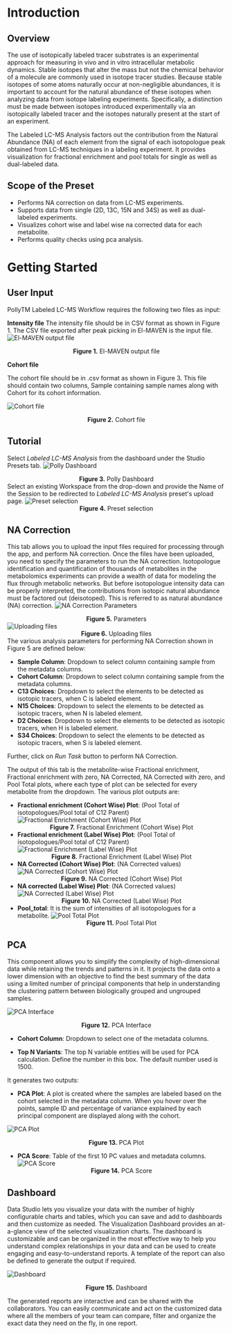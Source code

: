 
# Introduction
## Overview
The use of isotopically labeled tracer substrates is an experimental approach for measuring in vivo and in vitro intracellular metabolic dynamics. Stable isotopes that alter the mass but not the chemical behavior of a molecule are commonly used in isotope tracer studies. Because stable isotopes of some atoms naturally occur at non-negligible abundances, it is important to account for the natural abundance of these isotopes when analyzing data from isotope labeling experiments. Specifically, a distinction must be made between isotopes introduced experimentally via an isotopically labeled tracer and the isotopes naturally present at the start of an experiment.

The Labeled LC-MS Analysis factors out the contribution from the Natural Abundance (NA) of each element from the signal of each isotopologue peak obtained from LC-MS techniques in a labeling experiment. It provides visualization for fractional enrichment and pool totals for single as well as dual-labeled data.

## Scope of the Preset
- Performs NA correction on data from LC-MS experiments.
- Supports data from single (2D, 13C, 15N and 34S) as well as dual-labeled experiments.
- Visualizes cohort wise and label wise na corrected data for each metabolite.
- Performs quality checks using pca analysis.

# Getting Started
## User Input
PollyTM Labeled LC-MS Workflow requires the following two files as input:

**Intensity file**
The intensity file should be in CSV format as shown in Figure 1. The CSV file exported after peak picking in El-MAVEN is the input file.
![El-MAVEN output file](img/labeled_lcms_preset_1.png) <center>**Figure 1.** El-MAVEN output file</center>

**Cohort file**

The cohort file should be in .csv format as shown in Figure 3. This file should contain two columns, Sample containing sample names along with Cohort for its cohort information.

![Cohort file](img/labeled_lcms_preset_2.png) <center>**Figure 2.** Cohort file</center>

##  Tutorial
Select *Labeled LC-MS Analysis* from the dashboard under the Studio Presets tab.
![Polly Dashboard](img/labeled_lcms_preset_3.png) <center>**Figure 3.** Polly Dashboard</center>
Select an existing Workspace from the drop-down and provide the Name of the Session to be redirected to *Labeled LC-MS Analysis* preset's upload page.
![Preset selection](img/labeled_lcms_preset_4.png) <center>**Figure 4.** Preset selection</center>
## NA Correction
This tab allows you to upload the input files required for processing through the app, and perform NA correction. Once the files have been uploaded, you need to specify the parameters to run the NA correction.
Isotopologue identification and quantification of thousands of metabolites in the metabolomics experiments can provide a wealth of data for modeling the flux through metabolic networks. But before isotopologue intensity data can be properly interpreted, the contributions from isotopic natural abundance must be factored out (deisotoped). This is referred to as natural abundance (NA) correction.
![NA Correction Parameters](img/labeled_lcms_preset_5.png) <center>**Figure 5.** Parameters</center>
![Uploading files](img/labeled_lcms_preset_6.png) <center>**Figure 6.** Uploading files</center>
The various analysis parameters for performing NA Correction shown in Figure 5 are defined below:
- **Sample Column**: Dropdown to select column containing sample from the metadata columns.
- **Cohort Column**: Dropdown to select column containing sample from the metadata columns.
- **C13 Choices**: Dropdown to select the elements to be detected as isotopic tracers, when C is labeled element.
- **N15 Choices**: Dropdown to select the elements to be detected as isotopic tracers, when N is labeled element.
- **D2 Choices**: Dropdown to select the elements to be detected as isotopic tracers, when H is labeled element.
- **S34 Choices**: Dropdown to select the elements to be detected as isotopic tracers, when S is labeled element.

Further, click on *Run Task* button to perform NA Correction.

The output of this tab is the metabolite-wise Fractional enrichment, Fractional enrichment with zero,  NA Corrected, NA Corrected with zero, and Pool Total plots,  where each type of plot can be selected for every metabolite from the dropdown. The various plot outputs are:
- **Fractional enrichment (Cohort Wise) Plot**: (Pool Total of isotopologues/Pool total of C12 Parent)
![Fractional Enrichment (Cohort Wise) Plot](img/labeled_lcms_preset_7.png) <center>**Figure 7.** Fractional Enrichment (Cohort Wise) Plot</center>
- **Fractional enrichment (Label Wise) Plot**: (Pool Total of isotopologues/Pool total of C12 Parent)
![Fractional Enrichment (Label Wise) Plot](img/labeled_lcms_preset_8.png) <center>**Figure 8.** Fractional Enrichment (Label Wise) Plot</center>
- **NA Corrected (Cohort Wise) Plot**: (NA Corrected values)
![NA Corrected (Cohort Wise) Plot](img/labeled_lcms_preset_9.png) <center>**Figure 9.** NA Corrected (Cohort Wise) Plot</center>
- **NA corrected (Label Wise) Plot**: (NA Corrected values)
![NA Corrected (Label Wise) Plot](img/labeled_lcms_preset_10.png) <center>**Figure 10.** NA Corrected (Label Wise) Plot</center>
- **Pool_total**: It is the sum of intensities of all isotopologues for a metabolite.
![Pool Total Plot](img/labeled_lcms_preset_11.png) <center>**Figure 11.** Pool Total Plot</center>

## PCA

This component allows you to simplify the complexity of high-dimensional data while retaining the trends and patterns in it. It projects the data onto a lower dimension with an objective to find the best summary of the data using a limited number of principal components that help in understanding the clustering pattern between biologically grouped and ungrouped samples.

![PCA Interface](img/labeled_lcms_preset_12.png) <center>**Figure 12.** PCA Interface</center>

- **Cohort Column**: Dropdown to select one of the metadata columns.

- **Top N Variants**: The top N variable entities will be used for PCA calculation. Define the number in this box. The default number used is 1500.

It generates two outputs:
- **PCA Plot**: A plot is created where the samples are labeled based on the cohort selected in the metadata column. When you hover over the points, sample ID and percentage of variance explained by each principal component are displayed along with the cohort.

![PCA Plot](img/labeled_lcms_preset_13.png) <center>**Figure 13.** PCA Plot</center>

- **PCA Score**: Table of the first 10 PC values and metadata columns.
![PCA Score](img/labeled_lcms_preset_14.png) <center>**Figure 14.** PCA Score</center>

## Dashboard

Data Studio lets you visualize your data with the number of highly configurable charts and tables, which you can save and add to dashboards and then customize as needed. The Visualization Dashboard provides an at-a-glance view of the selected visualization charts. The dashboard is customizable and can be organized in the most effective way to help you understand complex relationships in your data and can be used to create engaging and easy-to-understand reports. A template of the report can also be defined to generate the output if required.

![Dashboard](img/labeled_lcms_preset_15.png) <center>**Figure 15.** Dashboard</center>

The generated reports are interactive and can be shared with the collaborators. You can easily communicate and act on the customized data where all the members of your team can compare, filter and organize the exact data they need on the fly, in one report.

